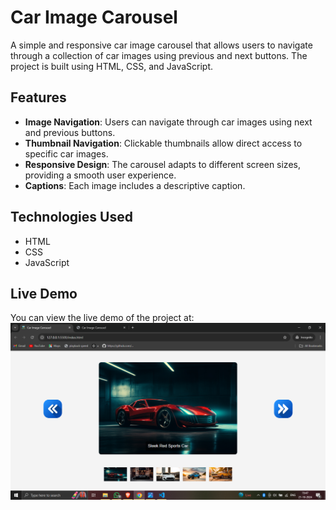 ﻿# Car Image Carousel

A simple and responsive car image carousel that allows users to navigate through a collection of car images using previous and next buttons. The project is built using HTML, CSS, and JavaScript.

## Features

- **Image Navigation**: Users can navigate through car images using next and previous buttons.
- **Thumbnail Navigation**: Clickable thumbnails allow direct access to specific car images.
- **Responsive Design**: The carousel adapts to different screen sizes, providing a smooth user experience.
- **Captions**: Each image includes a descriptive caption.

## Technologies Used

- HTML
- CSS
- JavaScript

## Live Demo

You can view the live demo of the project at: 
![](/img/Screenshot.png)



